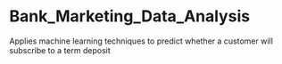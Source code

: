 # Bank_Marketing_Data_Analysis
Applies machine learning techniques to predict whether a customer will subscribe to a term deposit
